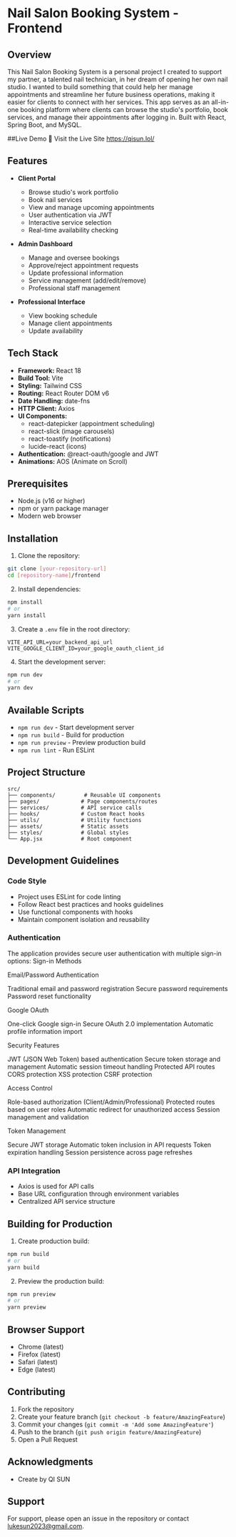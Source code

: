 # Nail Salon Booking System - Frontend

## Overview
This Nail Salon Booking System is a personal project I created to support my partner, a talented nail technician, in her dream of opening her own nail studio. I wanted to build something that could help her manage appointments and streamline her future business operations, making it easier for clients to connect with her services. This app serves as an all-in-one booking platform where clients can browse the studio's portfolio, book services, and manage their appointments after logging in. Built with React, Spring Boot, and MySQL.

##Live Demo
🚀 Visit the Live Site 
https://qisun.lol/

## Features
- **Client Portal**
  - Browse studio's work portfolio
  - Book nail services
  - View and manage upcoming appointments
  - User authentication via JWT
  - Interactive service selection
  - Real-time availability checking

- **Admin Dashboard**
  - Manage and oversee bookings
  - Approve/reject appointment requests
  - Update professional information
  - Service management (add/edit/remove)
  - Professional staff management

- **Professional Interface**
  - View booking schedule
  - Manage client appointments
  - Update availability

## Tech Stack
- **Framework:** React 18
- **Build Tool:** Vite
- **Styling:** Tailwind CSS
- **Routing:** React Router DOM v6
- **Date Handling:** date-fns
- **HTTP Client:** Axios
- **UI Components:**
  - react-datepicker (appointment scheduling)
  - react-slick (image carousels)
  - react-toastify (notifications)
  - lucide-react (icons)
- **Authentication:** @react-oauth/google and JWT
- **Animations:** AOS (Animate on Scroll)

## Prerequisites
- Node.js (v16 or higher)
- npm or yarn package manager
- Modern web browser

## Installation

1. Clone the repository:
```bash
git clone [your-repository-url]
cd [repository-name]/frontend
```

2. Install dependencies:
```bash
npm install
# or
yarn install
```

3. Create a `.env` file in the root directory:
```env
VITE_API_URL=your_backend_api_url
VITE_GOOGLE_CLIENT_ID=your_google_oauth_client_id
```

4. Start the development server:
```bash
npm run dev
# or
yarn dev
```

## Available Scripts

- `npm run dev` - Start development server
- `npm run build` - Build for production
- `npm run preview` - Preview production build
- `npm run lint` - Run ESLint

## Project Structure
```
src/
├── components/         # Reusable UI components
├── pages/             # Page components/routes
├── services/          # API service calls
├── hooks/             # Custom React hooks
├── utils/             # Utility functions
├── assets/            # Static assets
├── styles/            # Global styles
└── App.jsx            # Root component
```

## Development Guidelines

### Code Style
- Project uses ESLint for code linting
- Follow React best practices and hooks guidelines
- Use functional components with hooks
- Maintain component isolation and reusability

### Authentication
The application provides secure user authentication with multiple sign-in options:
Sign-in Methods

Email/Password Authentication

Traditional email and password registration
Secure password requirements
Password reset functionality


Google OAuth

One-click Google sign-in
Secure OAuth 2.0 implementation
Automatic profile information import



Security Features

JWT (JSON Web Token) based authentication
Secure token storage and management
Automatic session timeout handling
Protected API routes
CORS protection
XSS protection
CSRF protection

Access Control

Role-based authorization (Client/Admin/Professional)
Protected routes based on user roles
Automatic redirect for unauthorized access
Session management and validation

Token Management

Secure JWT storage
Automatic token inclusion in API requests
Token expiration handling
Session persistence across page refreshes

### API Integration
- Axios is used for API calls
- Base URL configuration through environment variables
- Centralized API service structure

## Building for Production

1. Create production build:
```bash
npm run build
# or
yarn build
```

2. Preview the production build:
```bash
npm run preview
# or
yarn preview
```

## Browser Support
- Chrome (latest)
- Firefox (latest)
- Safari (latest)
- Edge (latest)

## Contributing
1. Fork the repository
2. Create your feature branch (`git checkout -b feature/AmazingFeature`)
3. Commit your changes (`git commit -m 'Add some AmazingFeature'`)
4. Push to the branch (`git push origin feature/AmazingFeature`)
5. Open a Pull Request

## Acknowledgments
- Create by QI SUN

## Support
For support, please open an issue in the repository or contact lukesun2023@gmail.com.
